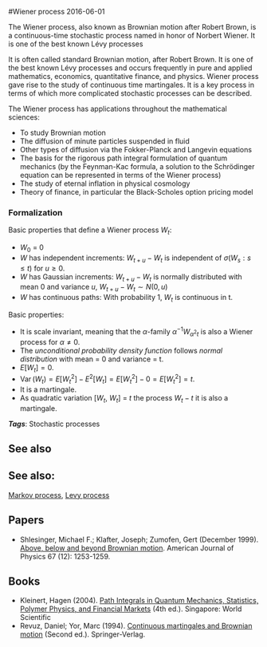 
#Wiener process
2016-06-01

The Wiener process, also known as Brownian motion after Robert Brown, is a continuous-time stochastic process named in honor of Norbert Wiener. It is one of the best known Lévy processes

It is often called standard Brownian motion, after Robert Brown. It is one of the best known Lévy processes and occurs frequently in pure and applied mathematics, economics, quantitative finance, and physics. Wiener process gave rise to the study of continuous time martingales. It is a key process in terms of which more complicated stochastic processes can be described.

The Wiener process has applications throughout the mathematical sciences:
* To study Brownian motion
* The diffusion of minute particles suspended in fluid
* Other types of diffusion via the Fokker-Planck and Langevin equations
* The basis for the rigorous path integral formulation of quantum mechanics (by the Feynman-Kac formula, a solution to the Schrödinger equation can be represented in terms of the Wiener process)
* The study of eternal inflation in physical cosmology
* Theory of finance, in particular the Black-Scholes option pricing model


### Formalization

Basic properties that define a Wiener process $W_t$:
* $W_0$ = 0
* $W$ has independent increments: $W_{t+u} - W_t$ is independent of $\sigma(W_s : s \leq t)$ for $u \geq 0$.
* $W$ has Gaussian increments: $W_{t+u} - W_t$ is normally distributed with mean 0 and variance $u$, $W_{t+u}-W_t \sim  N(0, u)$
* $W$ has continuous paths: With probability 1, $W_t$ is continuous in t.

Basic properties:
* It is scale invariant, meaning that the $\alpha$-family ${\displaystyle \alpha ^{-1}W_{\alpha ^{2}t}}$ is also a Wiener process for $\alpha \neq 0$.
* The *unconditional probability density function* follows *normal distribution* with mean = 0 and variance = t.
* ${\displaystyle E[W_{t}]=0}$.
* ${\displaystyle \operatorname {Var} (W_{t})=E\left[W_{t}^{2}\right]-E^{2}[W_{t}]=E\left[W_{t}^{2}\right]-0=E\left[W_{t}^{2}\right]=t}$.
* It is a martingale.
* As quadratic variation [$W_t$, $W_t$] = $t$ the process $W_t - t$ it is also a martingale.

***Tags***: Stochastic processes

## See also
## See also:
[Markov process](/markov_process), [Levy process](/levy_process)
## Papers
* Shlesinger, Michael F.; Klafter, Joseph; Zumofen, Gert (December 1999). [Above, below and beyond Brownian motion](http://caos.fs.usb.ve/~srojas/Teaching/USB/MC_Intro/MC_readings_a/MC_a4_brownian_1.pdf). American Journal of Physics 67 (12): 1253-1259.

## Books
* Kleinert, Hagen (2004). [Path Integrals in Quantum Mechanics, Statistics, Polymer Physics, and Financial Markets](http://users.physik.fu-berlin.de/~kleinert/b5/psfiles/pi.pdf) (4th ed.). Singapore: World Scientific
* Revuz, Daniel; Yor, Marc (1994). [Continuous martingales and Brownian motion]() (Second ed.). Springer-Verlag.


